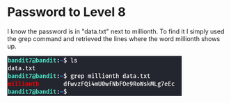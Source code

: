 # Password to Level 8

I know the password is in "data.txt" next to millionth. To find it I simply used the grep command and retrieved the lines where the word millionth shows up.

![alt text](images/11.png)